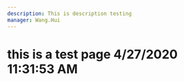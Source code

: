 ```yaml
---
description: This is description testing
manager: Wang.Hui
---
```

# this is a test page 4/27/2020 11:31:53 AM